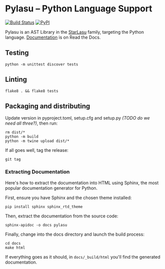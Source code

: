 # Pylasu – Python Language Support #

[![Build Status](https://github.com/Strumenta/pylasu/actions/workflows/pythonapp.yml/badge.svg)](https://github.com/Strumenta/pylasu/actions/workflows/pythonapp.yml)
[![PyPI](https://img.shields.io/pypi/v/pylasu.svg)](https://pypi.org/project/pylasu)

Pylasu is an AST Library in the [StarLasu](https://github.com/Strumenta/StarLasu) family, targeting the Python language. [Documentation](https://pylasu.readthedocs.io) is on Read the Docs.

## Testing

```shell
python -m unittest discover tests 
```

## Linting

```shell
flake8 . && flake8 tests
```

## Packaging and distributing

Update version in pyproject.toml, setup.cfg and setup.py _(TODO do we need all three?)_, then run:

```shell
rm dist/*
python -m build
python -m twine upload dist/*
```

If all goes well, tag the release:

```shell
git tag 
```

### Extracting Documentation

Here's how to extract the documentation into HTML using Sphinx, the most popular documentation generator for Python.

First, ensure you have Sphinx and the chosen theme installed:
```shell
pip install sphinx sphinx_rtd_theme
```

Then, extract the documentation from the source code:
```shell
sphinx-apidoc -o docs pylasu
```

Finally, change into the docs directory and launch the build process:
```shell
cd docs
make html
```

If everything goes as it should, in `docs/_build/html` you'll find the generated documentation.
